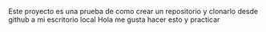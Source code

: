 Este proyecto es una prueba de como crear un repositorio y clonarlo desde github a mi escritorio local
 Hola me gusta hacer esto y practicar